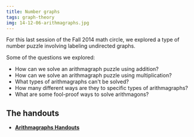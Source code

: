 ```yaml
---
title: Number graphs
tags: graph-theory
img: 14-12-06-arithmagraphs.jpg
---
```


For this last session of the Fall 2014 math circle, we explored a type of number puzzle involving labeling undirected graphs.<!--more-->

Some of the questions we explored:
<ul>
<li>How can we solve an arithmagraph puzzle using addition?</li>
<li>How can we solve an arithmagraph puzzle using multiplication?</li>
<li>What types of arithmagraphs can't be solved?</li>
<li>How many different ways are they to specific types of arithmagraphs?</li>
<li>What are some fool-proof ways to solve arithmagons?</li>
</ul>

## The handouts
<ul>
<li><strong><a href="https://math.boisestate.edu/circle/wp-content/uploads/sites/10/2015/01/Arithmagraphs-Handouts.pdf">Arithmagraphs Handouts</a></strong></li>
</ul>
